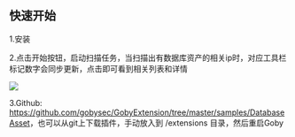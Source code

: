 ## 快速开始
1.安装

2.点击开始按钮，启动扫描任务，当扫描出有数据库资产的相关ip时，对应工具栏标记数字会同步更新，点击即可看到相关列表和详情

![](https://gobies.org/Database1.gif)

3.Github: [https://github.com/gobysec/GobyExtension/tree/master/samples/Database Asset](https://github.com/gobysec/GobyExtension/tree/master/samples/Database%20Asset)，也可以从git上下载插件，手动放入到 /extensions 目录，然后重启Goby